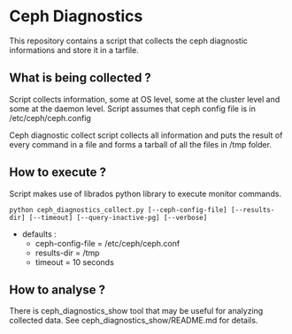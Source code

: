 # Ceph Diagnostics

This repository contains a script that collects the ceph diagnostic informations and store it in a tarfile.

## What is being collected ?

Script collects information, some at OS level, some at the cluster level and some at the daemon level. Script assumes that ceph config file is in /etc/ceph/ceph.config

Ceph diagnostic collect script collects all information and puts the result of every command in a file and forms a tarball of all the files in /tmp folder.


## How to execute ?
Script makes use of librados python library to execute monitor commands. 

`python ceph_diagnostics_collect.py [--ceph-config-file] [--results-dir] [--timeout] [--query-inactive-pg] [--verbose]`
- defaults :
    - ceph-config-file = /etc/ceph/ceph.conf
    - results-dir = /tmp
    - timeout = 10 seconds
     
## How to analyse ?

There is ceph_diagnostics_show tool that may be useful for analyzing
collected data. See ceph_diagnostics_show/README.md for details.